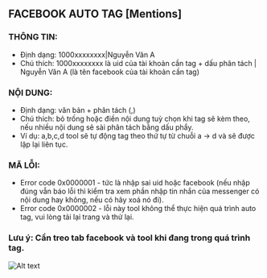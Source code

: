 ## FACEBOOK AUTO TAG [Mentions]

### THÔNG TIN:
+ Định dạng: 1000xxxxxxxx|Nguyễn Văn A
+ Chú thích: 1000xxxxxxxx là uid của tài khoản cần tag + dấu phân tách | Nguyễn Văn A (là tên facebook của tài khoản cần tag)
### NỘI DUNG:
+ Định dạng: văn bản + phân tách (,)
+ Chú thích: bỏ trống hoặc điền nội dung tuỳ chọn khi tag sẽ kèm theo, nếu nhiều nội dung sẽ sài phân tách bằng dấu phẩy.
+ Ví dụ: a,b,c,d tool sẽ tự động tag theo thứ tự từ chuỗi a -> d và sẽ được lặp lại liên tục.
### MÃ LỖI:
+ Error code 0x0000001 - tức là nhập sai uid hoặc facebook (nếu nhập đúng vẫn báo lỗi thì kiểm tra xem phần nhập tin nhắn của messenger có nội dung hay không, nếu có hãy xoá nó đi).
+ Error code 0x0000002 - lỗi này tool không thể thực hiện quá trình auto tag, vui lòng tải lại trang và thử lại.
  
### Lưu ý: Cần treo tab facebook và tool khi đang trong quá trình tag.



<img
  src="https://i.ibb.co/JpCpNnM/nh-ch-p-m-n-h-nh-2024-09-20-175338.png"
  alt="Alt text"
  title="Optional title"
  style="display: inline-block; margin: 0 auto; max-width: 300px">
